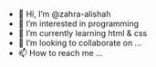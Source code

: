 - 👋 Hi, I’m @zahra-alishah
- 👀 I’m interested in programming
- 🌱 I’m currently learning html & css
- 💞️ I’m looking to collaborate on ...
- 📫 How to reach me ...

<!---
zahra-alishah/zahra-alishah is a ✨ special ✨ repository because its `README.md` (this file) appears on your GitHub profile.
You can click the Preview link to take a look at your changes.
--->
